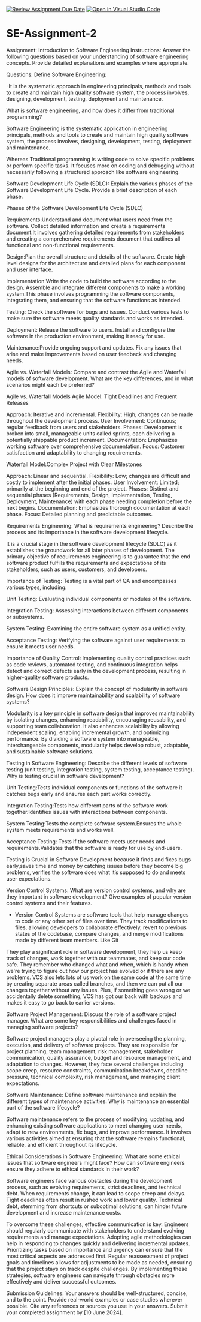 [![Review Assignment Due Date](https://classroom.github.com/assets/deadline-readme-button-24ddc0f5d75046c5622901739e7c5dd533143b0c8e959d652212380cedb1ea36.svg)](https://classroom.github.com/a/-ucQIGTc)
[![Open in Visual Studio Code](https://classroom.github.com/assets/open-in-vscode-718a45dd9cf7e7f842a935f5ebbe5719a5e09af4491e668f4dbf3b35d5cca122.svg)](https://classroom.github.com/online_ide?assignment_repo_id=15221225&assignment_repo_type=AssignmentRepo)
# SE-Assignment-2
Assignment: Introduction to Software Engineering
Instructions:
Answer the following questions based on your understanding of software engineering concepts. Provide detailed explanations and examples where appropriate.

Questions:
Define Software Engineering:

-It is the systematic approach in engineering principals, methods and tools to create and maintain high quality software system, the process involves, designing, development, testing, deployment and maintenance.

What is software engineering, and how does it differ from traditional programming?

Software Engineering is the systematic application in engineering principals, methods and tools to create and maintain high quality software system, the process involves, designing, development, testing, deployment and maintenance.

Whereas Traditional programming is writing code to solve specific problems or perform specific tasks. It focuses more on coding and debugging without necessarily following a structured approach like software engineering.

Software Development Life Cycle (SDLC):
Explain the various phases of the Software Development Life Cycle. Provide a brief description of each phase.

Phases of the Software Development Life Cycle (SDLC)

Requirements:Understand and document what users need from the software. Collect detailed information and create a requirements document.It involves gathering detailed requirements from stakeholders and creating a comprehensive requirements document that outlines all functional and non-functional requirements.

Design:Plan the overall structure and details of the software. Create high-level designs for the architecture and detailed plans for each component and user interface.

Implementation:Write the code to build the software according to the design. Assemble and integrate different components to make a working system.This phase involves programming the software components, integrating them, and ensuring that the software functions as intended.

Testing: Check the software for bugs and issues. Conduct various tests to make sure the software meets quality standards and works as intended.

Deployment: Release the software to users. Install and configure the software in the production environment, making it ready for use.

Maintenance:Provide ongoing support and updates. Fix any issues that arise and make improvements based on user feedback and changing needs.

Agile vs. Waterfall Models:
Compare and contrast the Agile and Waterfall models of software development. What are the key differences, and in what scenarios might each be preferred?


Agile vs. Waterfall Models
Agile Model: Tight Deadlines and Frequent Releases

Approach: Iterative and incremental.
Flexibility: High; changes can be made throughout the development process.
User Involvement: Continuous; regular feedback from users and stakeholders.
Phases: Development is broken into small, manageable units called sprints, each delivering a potentially shippable product increment.
Documentation: Emphasizes working software over comprehensive documentation.
Focus: Customer satisfaction and adaptability to changing requirements.

Waterfall Model:Complex Project with Clear Milestones

Approach: Linear and sequential.
Flexibility: Low; changes are difficult and costly to implement after the initial phases.
User Involvement: Limited; primarily at the beginning and end of the project.
Phases: Distinct and sequential phases (Requirements, Design, Implementation, Testing, Deployment, Maintenance) with each phase needing completion before the next begins.
Documentation: Emphasizes thorough documentation at each phase.
Focus: Detailed planning and predictable outcomes.

Requirements Engineering:
What is requirements engineering? Describe the process and its importance in the software development lifecycle.

It is a crucial stage in the software development lifecycle (SDLC) as it establishes the groundwork for all later phases of development. The primary objective of requirements engineering is to guarantee that the end software product fulfills the requirements and expectations of its stakeholders, such as users, customers, and developers.

Importance of Testing: Testing is a vital part of QA and encompasses various types, including:

Unit Testing: Evaluating individual components or modules of the software.

Integration Testing: Assessing interactions between different components or subsystems.

System Testing: Examining the entire software system as a unified entity.

Acceptance Testing: Verifying the software against user requirements to ensure it meets user needs.

Importance of Quality Control: Implementing quality control practices such as code reviews, automated testing, and continuous integration helps detect and correct defects early in the development process, resulting in higher-quality software products.


Software Design Principles:
Explain the concept of modularity in software design. How does it improve maintainability and scalability of software systems?

Modularity is a key principle in software design that improves maintainability by isolating changes, enhancing readability, encouraging reusability, and supporting team collaboration. It also enhances scalability by allowing independent scaling, enabling incremental growth, and optimizing performance. By dividing a software system into manageable, interchangeable components, modularity helps develop robust, adaptable, and sustainable software solutions.


Testing in Software Engineering:
Describe the different levels of software testing (unit testing, integration testing, system testing, acceptance testing). Why is testing crucial in software development?

Unit Testing:Tests individual components or functions of the software it catches bugs early and ensures each part works correctly.

Integration Testing:Tests how different parts of the software work together.Identifies issues with interactions between components.

System Testing:Tests the complete software system.Ensures the whole system meets requirements and works well.

Acceptance Testing: Tests if the software meets user needs and requirements.Validates that the software is ready for use by end-users.

Testing is Crucial in Software Development because it finds and fixes bugs early,saves time and money by catching issues before they become big problems, verifies the software does what it’s supposed to do and meets user expectations.


Version Control Systems:
What are version control systems, and why are they important in software development? Give examples of popular version control systems and their features.

- Version Control Systems are software tools that help manage changes to code or any other set of files over time. They track modifications to files, allowing developers to collaborate effectively, revert to previous states of the codebase, compare changes, and merge modifications made by different team members. Like Git

They play a significant role in software development, they help us keep track of changes, work together with our teammates, and keep our code safe. They remember who changed what and when, which is handy when we're trying to figure out how our project has evolved or if there are any problems. VCS also lets lots of us work on the same code at the same time by creating separate areas called branches, and then we can put all our changes together without any issues. Plus, if something goes wrong or we accidentally delete something, VCS has got our back with backups and makes it easy to go back to earlier versions.

Software Project Management:
Discuss the role of a software project manager. What are some key responsibilities and challenges faced in managing software projects?

Software project managers play a pivotal role in overseeing the planning, execution, and delivery of software projects. They are responsible for project planning, team management, risk management, stakeholder communication, quality assurance, budget and resource management, and adaptation to changes. However, they face several challenges including scope creep, resource constraints, communication breakdowns, deadline pressure, technical complexity, risk management, and managing client expectations.

Software Maintenance:
Define software maintenance and explain the different types of maintenance activities. Why is maintenance an essential part of the software lifecycle?

Software maintenance refers to the process of modifying, updating, and enhancing existing software applications to meet changing user needs, adapt to new environments, fix bugs, and improve performance. It involves various activities aimed at ensuring that the software remains functional, reliable, and efficient throughout its lifecycle. 


Ethical Considerations in Software Engineering:
What are some ethical issues that software engineers might face? How can software engineers ensure they adhere to ethical standards in their work?

Software engineers face various obstacles during the development process, such as evolving requirements, strict deadlines, and technical debt. When requirements change, it can lead to scope creep and delays. Tight deadlines often result in rushed work and lower quality. Technical debt, stemming from shortcuts or suboptimal solutions, can hinder future development and increase maintenance costs.

To overcome these challenges, effective communication is key. Engineers should regularly communicate with stakeholders to understand evolving requirements and manage expectations. Adopting agile methodologies can help in responding to changes quickly and delivering incremental updates. Prioritizing tasks based on importance and urgency can ensure that the most critical aspects are addressed first. Regular reassessment of project goals and timelines allows for adjustments to be made as needed, ensuring that the project stays on track despite challenges. By implementing these strategies, software engineers can navigate through obstacles more effectively and deliver successful outcomes.


Submission Guidelines:
Your answers should be well-structured, concise, and to the point.
Provide real-world examples or case studies wherever possible.
Cite any references or sources you use in your answers.
Submit your completed assignment by [10 June 2024].
